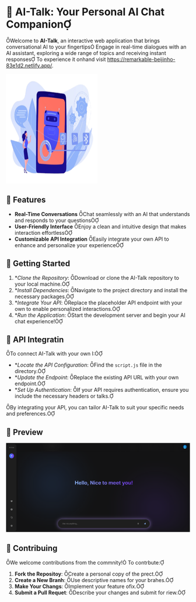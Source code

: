 # 🤖 AI-Talk: Your Personal AI Chat Companion
Welcome to **AI-Talk**, an interactive web application that brings conversational AI to your fingertips Engage in real-time dialogues with an AI assistant, exploring a wide range of topics and receiving instant responses
To experience it onhand visit https://remarkable-beijinho-83e1d2.netlify.app/.

<img src="assets/Readme-asset/Ass1.png" alt="Description" width="250" height="300">

## 🌟 Features

- **Real-Time Conversations** Chat seamlessly with an AI that understands and responds to your questions
- **User-Friendly Interface** Enjoy a clean and intuitive design that makes interaction effortless
- **Customizable API Integration** Easily integrate your own API to enhance and personalize your experience

## 🚀 Getting Started

1. **Clone the Repository*: Download or clone the AI-Talk repository to your local machine.
2. **Install Dependencies*: Navigate to the project directory and install the necessary packages.
3. **Integrate Your API*: Replace the placeholder API endpoint with your own to enable personalized interactions.
4. **Run the Application*: Start the development server and begin your AI chat experience!

## 🔧 API Integratin

To connect AI-Talk with your own I:

- **Locate the API Configuration*: Find the `script.js` file in the directory.
- **Update the Endpoint*: Replace the existing API URL with your own endpoint.
- **Set Up Authentication*: If your API requires authentication, ensure you include the necessary headers or talks.

By integrating your API, you can tailor AI-Talk to suit your specific needs and preferences.

## 📸 Preview

![AI-Talk Screenshot](assets/Readme-asset/screenshot.png)

## 🤝 Contribuing

We welcome contributions from the commnity! To contrbute:

1. **Fork the Repositoy**: Create a personal copy of the prect.
2. **Create a New Branh**: Use descriptive names for your brahes.
3. **Make Your Changs**: Implement your feature ofix.
4. **Submit a Pull Requet**: Describe your changes and submit for riew.

